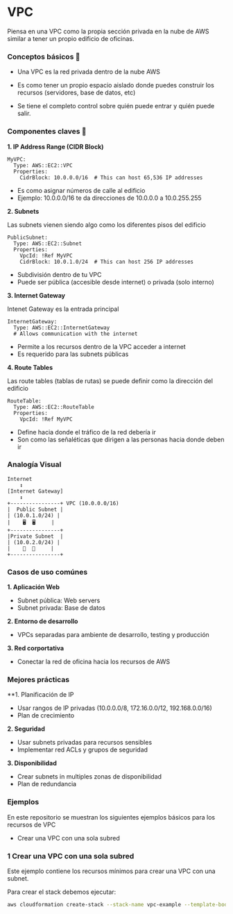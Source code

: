 # VPC

Piensa en una VPC como la propia sección privada en la nube de AWS similar a tener un propio edificio de oficinas.

### Conceptos básicos 🏢
- Una VPC es la red privada dentro de la nube AWS

- Es como tener un propio espacio aislado donde puedes construir los recursos (servidores, base de datos, etc)

- Se tiene el completo control sobre quién puede entrar y quién puede salir.

### Componentes claves 🔑

**1. IP Address Range (CIDR Block)**

```
MyVPC:
  Type: AWS::EC2::VPC
  Properties:
    CidrBlock: 10.0.0.0/16  # This can host 65,536 IP addresses
```
- Es como asignar números de calle al edificio
- Ejemplo: 10.0.0.0/16 te da direcciones de 10.0.0.0 a 10.0.255.255

**2. Subnets**

Las subnets vienen siendo algo como los diferentes pisos del edificio

```
PublicSubnet:
  Type: AWS::EC2::Subnet
  Properties:
    VpcId: !Ref MyVPC
    CidrBlock: 10.0.1.0/24  # This can host 256 IP addresses
```

- Subdivisión dentro de tu VPC
- Puede ser pública (accesible desde internet) o privada (solo interno)

**3. Internet Gateway** 

Intenet Gateway es la entrada principal

```
InternetGateway:
  Type: AWS::EC2::InternetGateway
  # Allows communication with the internet
```

- Permite a los recursos dentro de la VPC acceder a internet
- Es requerido para las subnets públicas

**4. Route Tables**

Las route tables (tablas de rutas) se puede definir como la dirección del edificio

```
RouteTable:
  Type: AWS::EC2::RouteTable
  Properties:
    VpcId: !Ref MyVPC
```

- Define hacia donde el tráfico de la red debería ir
- Son como las señaléticas que dirigen a las personas hacia donde deben ir

### Analogía Visual

```
Internet
    ↕️
[Internet Gateway]
    ↕️
+----------------+ VPC (10.0.0.0/16)
|  Public Subnet |
| (10.0.1.0/24) |
|    🖥️  🖥️     |
+----------------+
|Private Subnet  |
| (10.0.2.0/24) |
|    💾  💾     |
+----------------+
```

### Casos de uso comúnes

**1. Aplicación Web**

- Subnet pública: Web servers
- Subnet privada: Base de datos

**2. Entorno de desarrollo**

- VPCs separadas para ambiente de desarrollo, testing y producción

**3. Red corportativa**

- Conectar la red de oficina hacia los recursos de AWS

### Mejores prácticas

**1. Planificación de IP

- Usar rangos de IP privadas (10.0.0.0/8, 172.16.0.0/12, 192.168.0.0/16)
- Plan de crecimiento

**2. Seguridad**

- Usar subnets privadas para recursos sensibles
- Implementar red ACLs y grupos de seguridad

**3. Disponibilidad**

- Crear subnets in multiples zonas de disponibilidad
- Plan de redundancia

### Ejemplos

En este repositorio se muestran los siguientes ejemplos básicos para los recursos de VPC

- Crear una VPC con una sola subred

### 1 Crear una VPC con una sola subred

Este ejemplo contiene los recursos mínimos para crear una VPC con una subnet.

Para crear el stack debemos ejecutar:

```bash
aws cloudformation create-stack --stack-name vpc-example --template-body file://VPC/01_vpc_base.yml
```


